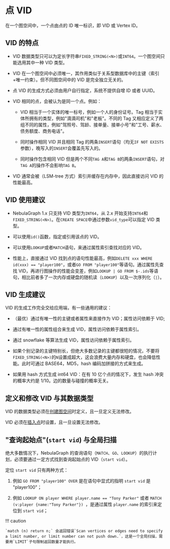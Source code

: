 # 点 VID

在一个图空间中，一个点由点的 ID 唯一标识，即 VID 或 Vertex ID。

## VID 的特点

- VID 数据类型只可以为定长字符串`FIXED_STRING(<N>)`或`INT64`。一个图空间只能选用其中一种 VID 类型。

- VID 在一个图空间中必须唯一，其作用类似于关系型数据库中的主键（索引+唯一约束）。但不同图空间中的 VID 是完全独立无关的。

- 点 VID 的生成方式必须由用户自行指定，系统不提供自增 ID 或者 UUID。

- VID 相同的点，会被认为是同一个点。例如：
  
  + VID 相当于一个实体的唯一标号，例如一个人的身份证号。Tag 相当于实体所拥有的类型，例如"滴滴司机"和"老板"。不同的 Tag 又相应定义了两组不同的属性，例如"驾照号、驾龄、接单量、接单小号"和"工号、薪水、债务额度、商务电话"。

  + 同时操作相同 VID 并且相同 Tag 的两条`INSERT`语句（均无`IF NOT EXISTS`参数），晚写入的`INSERT`会覆盖先写入的。

  + 同时操作包含相同 VID 但是两个不同`TAG A`和`TAG B`的两条`INSERT`语句，对`TAG A`的操作不会影响`TAG B`。

-  VID 通常会被（LSM-tree 方式）索引并缓存在内存中，因此直接访问 VID 的性能最高。

## VID 使用建议

- NebulaGraph 1.x 只支持 VID 类型为`INT64`，从 2.x 开始支持`INT64`和`FIXED_STRING(<N>)`。在`CREATE SPACE`中通过参数`vid_type`可以指定 VID 类型。

- 可以使用`id()`函数，指定或引用该点的 VID。

- 可以使用`LOOKUP`或者`MATCH`语句，来通过属性索引查找对应的 VID。

- 性能上，直接通过 VID 找到点的语句性能最高，例如`DELETE xxx WHERE id(xxx) == "player100"`，或者`GO FROM "player100"`等语句。通过属性先查找 VID，再进行图操作的性能会变差，例如`LOOKUP | GO FROM $-.ids`等语句，相比前者多了一次内存或硬盘的随机读（`LOOKUP`）以及一次序列化（`|`）。

## VID 生成建议

VID 的生成工作完全交给应用端，有一些通用的建议：

- （最优）通过有唯一性的主键或者属性来直接作为 VID；属性访问依赖于 VID;

- 通过有唯一性的属性组合来生成 VID，属性访问依赖于属性索引。

- 通过 snowflake 等算法生成 VID，属性访问依赖于属性索引。

- 如果个别记录的主键特别长，但绝大多数记录的主键都很短的情况，不要将`FIXED_STRING(<N>)`的`N`设置成超大，这会浪费大量内存和硬盘，也会降低性能。此时可通过 BASE64，MD5，hash 编码加拼接的方式来生成。

- 如果用 hash 方式生成 int64 VID：在有 10 亿个点的情况下，发生 hash 冲突的概率大约是 1/10。边的数量与碰撞的概率无关。

## 定义和修改 VID 与其数据类型

VID 的数据类型必须在[创建图空间](../3.ngql-guide/9.space-statements/1.create-space.md)时定义，且一旦定义无法修改。

VID 必须在[插入点](../3.ngql-guide/12.vertex-statements/1.insert-vertex.md)时设置，且一旦设置无法修改。

## "查询起始点"(`start vid`) 与全局扫描

绝大多数情况下，NebulaGraph 的查询语句（`MATCH`、`GO`、`LOOKUP`）的执行计划，必须要通过一定方式找到查询起始点的 VID（`start vid`）。

定位 `start vid` 只有两种方式：

1. 例如 `GO FROM "player100" OVER` 是在语句中显式的指明 `start vid` 是 "player100"；

2. 例如 `LOOKUP ON player WHERE player.name == "Tony Parker"` 或者 `MATCH (v:player {name:"Tony Parker"}) `，是通过属性 `player.name` 的索引来定位到 `start vid`；

!!! caution 

    `match (n) return n;` 会返回错误`Scan vertices or edges need to specify a limit number, or limit number can not push down.`，这是一个全局扫描，需要用`LIMIT`子句限制返回数量才能执行。

